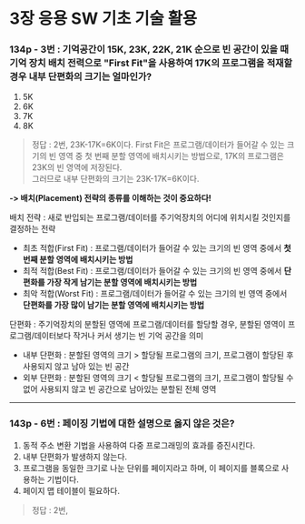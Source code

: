 # 3장 응용 SW 기초 기술 활용  

### 134p - 3번 : 기억공간이 15K, 23K, 22K, 21K 순으로 빈 공간이 있을 때 기억 장치 배치 전력으로 "First Fit"을 사용하여 17K의 프로그램을 적재할 경우 내부 단편화의 크기는 얼마인가?  
1. 5K
2. 6K
3. 7K
4. 8K
> 정답 : 2번, 23K-17K=6K이다.
First Fit은 프로그램/데이터가 들어갈 수 있는 크기의 빈 영역 중 첫 번째 분할 영역에 배치시키는 방법으로, 17K의 프로그램은 23K의 빈 영역에 저장된다.  
그러므로 내부 단편화의 크기는 23K-17K=6K이다.  

**-> 배치(Placement) 전략의 종류를 이해하는 것이 중요하다!**

배치 전략 : 새로 반입되는 프로그램/데이터를 주기억장치의 어디에 위치시킬 것인지를 결정하는 전략  

- 최초 적합(First Fit) : 프로그램/데이터가 들어갈 수 있는 크기의 빈 영역 중에서 **첫 번째 분할 영역에 배치시키는 방법**  
- 최적 적합(Best Fit) : 프로그램/데이터가 들어갈 수 있는 크기의 빈 영역 중에서 **단편화를 가장 작게 남기는 분할 영역에 배치시키는 방법**  
- 최악 적합(Worst Fit) : 프로그램/데이터가 들어갈 수 있는 크기의 빈 영역 중에서 **단편화를 가장 많이 남기는 분할 영역에 배치시키는 방법**  

단편화 : 주기억장치의 분할된 영역에 프로그램/데이터를 할당할 경우, 분할된 영역이 프로그램/데이터보다 작거나 커서 생기는 빈 기억 공간을 의미  
- 내부 단편화 : 분할된 영역의 크기 > 할당될 프로그램의 크기, 프로그램이 할당된 후 사용되지 않고 남아 있는 빈 공간  
- 외부 단편화 : 분할된 영역의 크기 < 할당될 프로그램의 크기, 프로그램이 할당될 수 없어 사용되지 않고 빈 공간으로 남아있는 분할된 전체 영역  
***
### 143p - 6번 : 페이징 기법에 대한 설명으로 옳지 않은 것은?  
1. 동적 주소 변환 기법을 사용하여 다중 프로그래밍의 효과를 증진시킨다.
2. 내부 단편화가 발생하지 않는다.
3. 프로그램을 동일한 크기로 나눈 단위를 페이지라고 하며, 이 페이지를 블록으로 사용하는 기법이다.
4. 페이지 맵 테이블이 필요하다.
> 정답 : 2번, 
